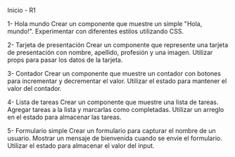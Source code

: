 Inicio - R1

1- Hola mundo
Crear un componente que muestre un simple "Hola, mundo!".
Experimentar con diferentes estilos utilizando CSS.

2- Tarjeta de presentación
Crear un componente que represente una tarjeta de presentación con nombre, apellido, profesión y una imagen.
Utilizar props para pasar los datos de la tarjeta.

3- Contador
Crear un componente que muestre un contador con botones para incrementar y decrementar el valor.
Utilizar el estado para mantener el valor del contador.

4- Lista de tareas
Crear un componente que muestre una lista de tareas.
Agregar tareas a la lista y marcarlas como completadas.
Utilizar un arreglo en el estado para almacenar las tareas.

5- Formulario simple
Crear un formulario para capturar el nombre de un usuario.
Mostrar un mensaje de bienvenida cuando se envíe el formulario.
Utilizar el estado para almacenar el valor del input.

